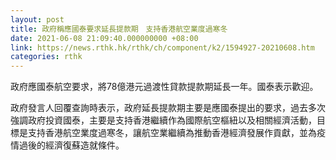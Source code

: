```yaml
---
layout: post
title: 政府稱應國泰要求延長提款期　支持香港航空業度過寒冬
date: 2021-06-08 21:09:40.000000000 +08:00
link: https://news.rthk.hk/rthk/ch/component/k2/1594927-20210608.htm
categories: rthk
---
```


政府應國泰航空要求，將78億港元過渡性貸款提款期延長一年。國泰表示歡迎。

政府發言人回覆查詢時表示，政府延長提款期主要是應國泰提出的要求，過去多次強調政府投資國泰，主要是支持香港繼續作為國際航空樞紐以及相關經濟活動，目標是支持香港航空業度過寒冬，讓航空業繼續為推動香港經濟發展作貢獻，並為疫情過後的經濟復蘇造就條件。
